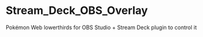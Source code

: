 # Stream_Deck_OBS_Overlay
Pokémon Web lowerthirds for OBS Studio + Stream Deck plugin to control it
